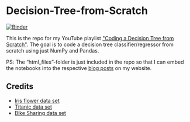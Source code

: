 # Decision-Tree-from-Scratch
[![Binder](https://mybinder.org/badge_logo.svg)](https://mybinder.org/v2/gh/SebastianMantey/Decision-Tree-from-Scratch/master)

This is the repo for my YouTube playlist ["Coding a Decision Tree from Scratch"](https://www.youtube.com/watch?v=y6DmpG_PtN0&list=PLPOTBrypY74xS3WD0G_uzqPjCQfU6IRK-). The goal is to code a decision tree classifier/regressor from scratch using just NumPy and Pandas.

PS: The “html_files”-folder is just included in the repo so that I can embed the notebooks into the respective [blog posts](https://www.sebastian-mantey.com/code-blog/coding-a-decision-tree-from-scratch-python-p1-introduction) on my website.

## Credits
- [Iris flower data set](https://www.kaggle.com/uciml/iris)
- [Titanic data set](https://www.kaggle.com/c/titanic)
- [Bike Sharing data set](https://www.kaggle.com/marklvl/bike-sharing-dataset)
